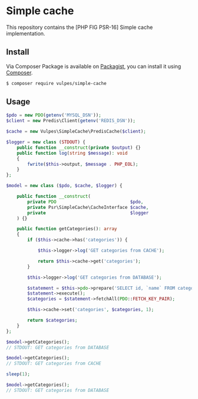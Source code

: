 # Simple cache
This repository contains the [PHP FIG PSR-16] Simple cache implementation.

## Install
Via Composer
Package is available on [Packagist], you can install it using [Composer].
``` bash
$ composer require vulpes/simple-cache
```

## Usage
```php
$pdo = new PDO(getenv('MYSQL_DSN'));
$client = new Predis\Client(getenv('REDIS_DSN'));

$cache = new Vulpes\SimpleCache\PredisCache($client);

$logger = new class (STDOUT) {
    public function __construct(private $output) {}
    public function log(string $message): void
    {
        fwrite($this->output, $message . PHP_EOL);
    }
};

$model = new class ($pdo, $cache, $logger) {

    public function __construct(
        private PDO                            $pdo,
        private Psr\SimpleCache\CacheInterface $cache,
        private                                $logger
    ) {}

    public function getCategories(): array
    {
        if ($this->cache->has('categories')) {

            $this->logger->log('GET categories from CACHE');

            return $this->cache->get('categories');
        }

        $this->logger->log('GET categories from DATABASE');

        $statement = $this->pdo->prepare('SELECT id, `name` FROM categories');
        $statement->execute();
        $categories = $statement->fetchAll(PDO::FETCH_KEY_PAIR);

        $this->cache->set('categories', $categories, 1);

        return $categories;
    }
};

$model->getCategories();
// STDOUT: GET categories from DATABASE

$model->getCategories();
// STDOUT: GET categories from CACHE

sleep(1);

$model->getCategories();
// STDOUT: GET categories from DATABASE
```
[PHP FIG PSR-20]: https://www.php-fig.org/psr/psr-16/
[Packagist]: http://packagist.org/packages/vulpes/simple-cache
[Composer]: http://getcomposer.org
